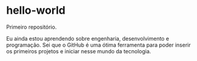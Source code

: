 # hello-world
Primeiro repositório.

Eu ainda estou aprendendo sobre engenharia, desenvolvimento e programação. Sei que o GitHub é uma ótima ferramenta para poder inserir os primeiros projetos e iniciar nesse mundo da tecnologia.
